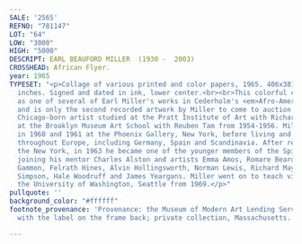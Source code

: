```yaml
---
SALE: '2565'
REFNO: "781147"
LOT: "64"
LOW: "3000"
HIGH: "5000"
DESCRIPT: EARL BEAUFORD MILLER  (1930 -  2003)
CROSSHEAD: African Flyer.
year: 1965
TYPESET: "<p>Collage of various printed and color papers, 1965. 406x381 mm; 16x15
  inches. Signed and dated in ink, lower center.<br><br>This colorful collage is listed
  as one of several of Earl Miller's works in Cederholm's <em>Afro-American Artists</em>,
  and is only the second recorded artwork by Miller to come to auction.<br><br>The
  Chicago-born artist studied at the Pratt Institute of Art with Richard Lindner and
  at the Brooklyn Museum Art School with Reuben Tam from 1954-1956. Miller exhibited
  in 1960 and 1961 at the Phoenix Gallery, New York, before living and exhibiting
  throughout Europe, including Germany, Spain and Scandinavia. After returning to
  the New York, in 1963 he became one of the younger members of the Spiral Group collective,
  joining his mentor Charles Alston and artists Emma Amos, Romare Bearden, Reginald
  Gammon, Felrath Hines, Alvin Hollingsworth, Norman Lewis, Richard Mayhew, Merton
  Simpson, Hale Woodruff and James Yeargans. Miller went on to teach visual art at
  the University of Washington, Seattle from 1969.</p>"
pullquote: ''
background_color: "#ffffff"
footnote_provenance: 'Provenance: the Museum of Modern Art Lending Services, New York,
  with the label on the frame back; private collection, Massachusetts.'

---
```

